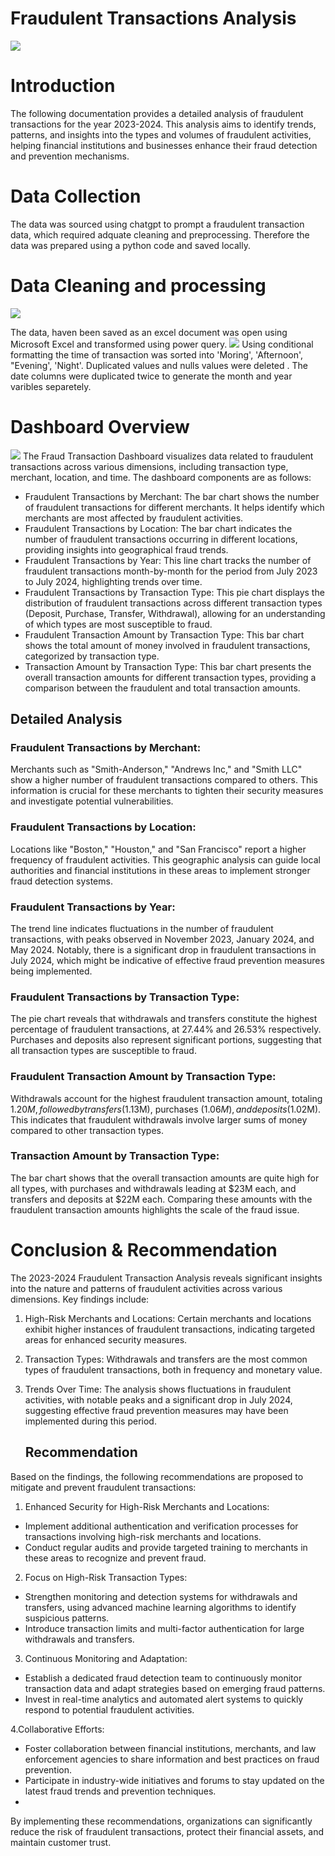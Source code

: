 # Fraudulent Transactions Analysis
![](https://github.com/KoreJosh/Fraudulent-Transactions-Analysis/blob/main/fraud1.jpg)


# Introduction
The following documentation provides a detailed analysis of fraudulent transactions for the year 2023-2024. This analysis aims to identify trends, patterns, and insights into the types and volumes of fraudulent activities, helping financial institutions and businesses enhance their fraud detection and prevention mechanisms.

# Data Collection 
The data was sourced using chatgpt to prompt a fraudulent transaction data, which required adquate cleaning and preprocessing.
Therefore the data was prepared using a python code and saved locally.

# Data Cleaning and processing
![](https://github.com/KoreJosh/Fraudulent-Transactions-Analysis/blob/main/fraud1.png)

The data, haven been saved as an excel document was open using Microsoft Excel and transformed using power query.
![](https://github.com/KoreJosh/Fraudulent-Transactions-Analysis/blob/main/fraud0.png)
Using conditional formatting the time of transaction was sorted into 'Moring', 'Afternoon', "Evening', 'Night'.
Duplicated values and nulls values were deleted .
The date columns were duplicated twice to generate the month and year varibles separetely.

# Dashboard Overview
![](https://github.com/KoreJosh/Fraudulent-Transactions-Analysis/blob/main/Fraud.png)
The Fraud Transaction Dashboard visualizes data related to fraudulent transactions across various dimensions, including transaction type, merchant, location, and time. The dashboard components are as follows:

- Fraudulent Transactions by Merchant: 
  The bar chart shows the number of fraudulent transactions for different merchants. It helps identify which merchants are most affected by fraudulent activities.
- Fraudulent Transactions by Location:
  The bar chart indicates the number of fraudulent transactions occurring in different locations, providing insights into geographical fraud trends.
- Fraudulent Transactions by Year:
  This line chart tracks the number of fraudulent transactions month-by-month for the period from July 2023 to July 2024, highlighting trends over time.
- Fraudulent Transactions by Transaction Type:
  This pie chart displays the distribution of fraudulent transactions across different transaction types (Deposit, Purchase, Transfer, Withdrawal), allowing for an understanding of which 
  types are most susceptible to fraud.
- Fraudulent Transaction Amount by Transaction Type:
  This bar chart shows the total amount of money involved in fraudulent transactions, categorized by transaction type.
- Transaction Amount by Transaction Type:
  This bar chart presents the overall transaction amounts for different transaction types, providing a comparison between the fraudulent and total transaction amounts.
  
## Detailed Analysis

### Fraudulent Transactions by Merchant:

Merchants such as "Smith-Anderson," "Andrews Inc," and "Smith LLC" show a higher number of fraudulent transactions compared to others.
This information is crucial for these merchants to tighten their security measures and investigate potential vulnerabilities.

### Fraudulent Transactions by Location:

Locations like "Boston," "Houston," and "San Francisco" report a higher frequency of fraudulent activities.
This geographic analysis can guide local authorities and financial institutions in these areas to implement stronger fraud detection systems.

### Fraudulent Transactions by Year:

The trend line indicates fluctuations in the number of fraudulent transactions, with peaks observed in November 2023, January 2024, and May 2024.
Notably, there is a significant drop in fraudulent transactions in July 2024, which might be indicative of effective fraud prevention measures being implemented.

### Fraudulent Transactions by Transaction Type:

The pie chart reveals that withdrawals and transfers constitute the highest percentage of fraudulent transactions, at 27.44% and 26.53% respectively.
Purchases and deposits also represent significant portions, suggesting that all transaction types are susceptible to fraud.

### Fraudulent Transaction Amount by Transaction Type:

Withdrawals account for the highest fraudulent transaction amount, totaling $1.20M, followed by transfers ($1.13M), purchases ($1.06M), and deposits ($1.02M).
This indicates that fraudulent withdrawals involve larger sums of money compared to other transaction types.

### Transaction Amount by Transaction Type:

The bar chart shows that the overall transaction amounts are quite high for all types, with purchases and withdrawals leading at $23M each, and transfers and deposits at $22M each.
Comparing these amounts with the fraudulent transaction amounts highlights the scale of the fraud issue.

# Conclusion & Recommendation
The 2023-2024 Fraudulent Transaction Analysis reveals significant insights into the nature and patterns of fraudulent activities across various dimensions. Key findings include:

1. High-Risk Merchants and Locations: Certain merchants and locations exhibit higher instances of fraudulent transactions, indicating targeted areas for enhanced security measures.
2. Transaction Types: Withdrawals and transfers are the most common types of fraudulent transactions, both in frequency and monetary value.
3. Trends Over Time: The analysis shows fluctuations in fraudulent activities, with notable peaks and a significant drop in July 2024, suggesting effective fraud prevention measures may have been implemented during this period.

   ## Recommendation
Based on the findings, the following recommendations are proposed to mitigate and prevent fraudulent transactions:

1. Enhanced Security for High-Risk Merchants and Locations:

- Implement additional authentication and verification processes for transactions involving high-risk merchants and locations.
- Conduct regular audits and provide targeted training to merchants in these areas to recognize and prevent fraud.

2. Focus on High-Risk Transaction Types:

- Strengthen monitoring and detection systems for withdrawals and transfers, using advanced machine learning algorithms to identify suspicious patterns.
- Introduce transaction limits and multi-factor authentication for large withdrawals and transfers.

3. Continuous Monitoring and Adaptation:

- Establish a dedicated fraud detection team to continuously monitor transaction data and adapt strategies based on emerging fraud patterns.
- Invest in real-time analytics and automated alert systems to quickly respond to potential fraudulent activities.

4.Collaborative Efforts:

- Foster collaboration between financial institutions, merchants, and law enforcement agencies to share information and best practices on fraud prevention.
- Participate in industry-wide initiatives and forums to stay updated on the latest fraud trends and prevention techniques.
- 
By implementing these recommendations, organizations can significantly reduce the risk of fraudulent transactions, protect their financial assets, and maintain customer trust.







